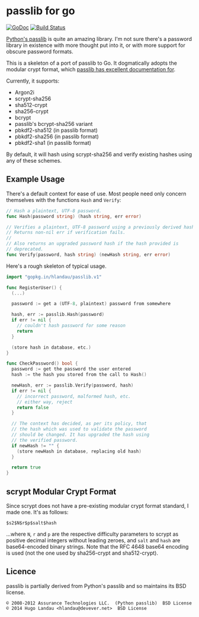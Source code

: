passlib for go
==============

[![GoDoc](https://godoc.org/gopkg.in/hlandau/passlib.v1?status.svg)](https://godoc.org/gopkg.in/hlandau/passlib.v1) [![Build Status](https://travis-ci.org/hlandau/passlib.svg?branch=master)](https://travis-ci.org/hlandau/passlib)

[Python's passlib](https://pythonhosted.org/passlib/) is quite an amazing
library. I'm not sure there's a password library in existence with more thought
put into it, or with more support for obscure password formats.

This is a skeleton of a port of passlib to Go. It dogmatically adopts the
modular crypt format, which [passlib has excellent documentation for](https://pythonhosted.org/passlib/modular_crypt_format.html#modular-crypt-format).

Currently, it supports:

  - Argon2i
  - scrypt-sha256
  - sha512-crypt
  - sha256-crypt
  - bcrypt
  - passlib's bcrypt-sha256 variant
  - pbkdf2-sha512 (in passlib format)
  - pbkdf2-sha256 (in passlib format)
  - pbkdf2-sha1 (in passlib format)

By default, it will hash using scrypt-sha256 and verify existing hashes using
any of these schemes.

Example Usage
-------------
There's a default context for ease of use. Most people need only concern
themselves with the functions `Hash` and `Verify`:

```go
// Hash a plaintext, UTF-8 password.
func Hash(password string) (hash string, err error)

// Verifies a plaintext, UTF-8 password using a previously derived hash.
// Returns non-nil err if verification fails.
//
// Also returns an upgraded password hash if the hash provided is
// deprecated.
func Verify(password, hash string) (newHash string, err error)
```

Here's a rough skeleton of typical usage.

```go
import "gopkg.in/hlandau/passlib.v1"

func RegisterUser() {
  (...)

  password := get a (UTF-8, plaintext) password from somewhere

  hash, err := passlib.Hash(password)
  if err != nil {
    // couldn't hash password for some reason
    return
  }

  (store hash in database, etc.)
}

func CheckPassword() bool {
  password := get the password the user entered
  hash := the hash you stored from the call to Hash()

  newHash, err := passlib.Verify(password, hash)
  if err != nil {
    // incorrect password, malformed hash, etc.
    // either way, reject
    return false
  }

  // The context has decided, as per its policy, that
  // the hash which was used to validate the password
  // should be changed. It has upgraded the hash using
  // the verified password.
  if newHash != "" {
    (store newHash in database, replacing old hash)
  }

  return true
}
```

scrypt Modular Crypt Format
---------------------------
Since scrypt does not have a pre-existing modular crypt format standard, I made one. It's as follows:

    $s2$N$r$p$salt$hash

...where `N`, `r` and `p` are the respective difficulty parameters to scrypt as positive decimal integers without leading zeroes, and `salt` and `hash` are base64-encoded binary strings. Note that the RFC 4648 base64 encoding is used (not the one used by sha256-crypt and sha512-crypt).

Licence
-------
passlib is partially derived from Python's passlib and so maintains its BSD license.

    © 2008-2012 Assurance Technologies LLC.  (Python passlib)  BSD License
    © 2014 Hugo Landau <hlandau@devever.net>  BSD License

